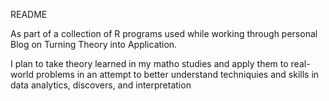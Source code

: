 README

As part of a collection of R programs used while working through personal Blog on Turning Theory into Application.

I plan to take theory learned in my matho studies and apply them to real-world problems in an attempt to better understand techniquies and skills in data analytics, discovers, and interpretation